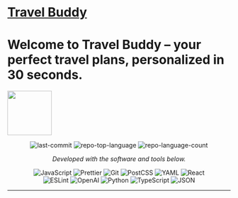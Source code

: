 # [Travel Buddy](http://travel.sundai.club)

<h1><strong>Welcome to Travel Buddy</strong> – your perfect travel plans, personalized in 30 seconds. </h1>
<img src="https://github.com/user-attachments/assets/113575bb-6a69-41ca-b376-28e100966eb5" width="100" />

<p align="center">
	<img src="https://img.shields.io/github/last-commit/sundai-club/travel-buddy?style=flat&logo=git&logoColor=white&color=0080ff" alt="last-commit">
	<img src="https://img.shields.io/github/languages/top/sundai-club/travel-buddy?style=flat&color=0080ff" alt="repo-top-language">
	<img src="https://img.shields.io/github/languages/count/sundai-club/travel-buddy?style=flat&color=0080ff" alt="repo-language-count">
<p>
<p align="center">
		<em>Developed with the software and tools below.</em>
</p>
<p align="center">
	<img src="https://img.shields.io/badge/JavaScript-F7DF1E.svg?style=flat&logo=JavaScript&logoColor=black" alt="JavaScript">
	<img src="https://img.shields.io/badge/Prettier-F7B93E.svg?style=flat&logo=Prettier&logoColor=black" alt="Prettier">
	<img src="https://img.shields.io/badge/Git-F05032.svg?style=flat&logo=Git&logoColor=white" alt="Git">
	<img src="https://img.shields.io/badge/PostCSS-DD3A0A.svg?style=flat&logo=PostCSS&logoColor=white" alt="PostCSS">
	<img src="https://img.shields.io/badge/YAML-CB171E.svg?style=flat&logo=YAML&logoColor=white" alt="YAML">
	<img src="https://img.shields.io/badge/React-61DAFB.svg?style=flat&logo=React&logoColor=black" alt="React">
	<br>
	<img src="https://img.shields.io/badge/ESLint-4B32C3.svg?style=flat&logo=ESLint&logoColor=white" alt="ESLint">
	<img src="https://img.shields.io/badge/OpenAI-412991.svg?style=flat&logo=OpenAI&logoColor=white" alt="OpenAI">
	<img src="https://img.shields.io/badge/Python-3776AB.svg?style=flat&logo=Python&logoColor=white" alt="Python">
	<img src="https://img.shields.io/badge/TypeScript-3178C6.svg?style=flat&logo=TypeScript&logoColor=white" alt="TypeScript">
	<img src="https://img.shields.io/badge/JSON-000000.svg?style=flat&logo=JSON&logoColor=white" alt="JSON">
</p>
<hr>
